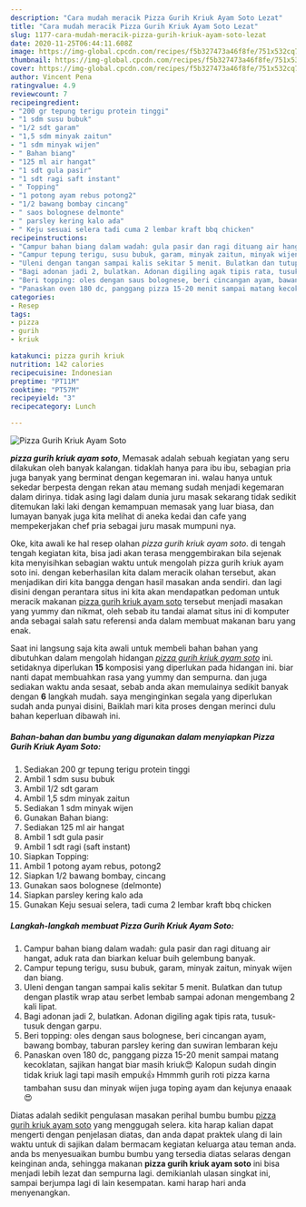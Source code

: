 ```yaml
---
description: "Cara mudah meracik Pizza Gurih Kriuk Ayam Soto Lezat"
title: "Cara mudah meracik Pizza Gurih Kriuk Ayam Soto Lezat"
slug: 1177-cara-mudah-meracik-pizza-gurih-kriuk-ayam-soto-lezat
date: 2020-11-25T06:44:11.608Z
image: https://img-global.cpcdn.com/recipes/f5b327473a46f8fe/751x532cq70/pizza-gurih-kriuk-ayam-soto-foto-resep-utama.jpg
thumbnail: https://img-global.cpcdn.com/recipes/f5b327473a46f8fe/751x532cq70/pizza-gurih-kriuk-ayam-soto-foto-resep-utama.jpg
cover: https://img-global.cpcdn.com/recipes/f5b327473a46f8fe/751x532cq70/pizza-gurih-kriuk-ayam-soto-foto-resep-utama.jpg
author: Vincent Pena
ratingvalue: 4.9
reviewcount: 7
recipeingredient:
- "200 gr tepung terigu protein tinggi"
- "1 sdm susu bubuk"
- "1/2 sdt garam"
- "1,5 sdm minyak zaitun"
- "1 sdm minyak wijen"
- " Bahan biang"
- "125 ml air hangat"
- "1 sdt gula pasir"
- "1 sdt ragi saft instant"
- " Topping"
- "1 potong ayam rebus potong2"
- "1/2 bawang bombay cincang"
- " saos bolognese delmonte"
- " parsley kering kalo ada"
- " Keju sesuai selera tadi cuma 2 lembar kraft bbq chicken"
recipeinstructions:
- "Campur bahan biang dalam wadah: gula pasir dan ragi dituang air hangat, aduk rata dan biarkan keluar buih gelembung banyak."
- "Campur tepung terigu, susu bubuk, garam, minyak zaitun, minyak wijen dan biang."
- "Uleni dengan tangan sampai kalis sekitar 5 menit. Bulatkan dan tutup dengan plastik wrap atau serbet lembab sampai adonan mengembang 2 kali lipat."
- "Bagi adonan jadi 2, bulatkan. Adonan digiling agak tipis rata, tusuk- tusuk dengan garpu."
- "Beri topping: oles dengan saus bolognese, beri cincangan ayam, bawang bombay, taburan parsley kering dan suwiran lembaran keju"
- "Panaskan oven 180 dc, panggang pizza 15-20 menit sampai matang kecoklatan, sajikan hangat biar masih kriuk😍 Kalopun sudah dingin tidak kriuk lagi tapi masih empuk👍 Hmmmh gurih roti pizza karna tambahan susu dan minyak wijen juga toping ayam dan kejunya enaaak😍"
categories:
- Resep
tags:
- pizza
- gurih
- kriuk

katakunci: pizza gurih kriuk 
nutrition: 142 calories
recipecuisine: Indonesian
preptime: "PT11M"
cooktime: "PT57M"
recipeyield: "3"
recipecategory: Lunch

---
```



![Pizza Gurih Kriuk Ayam Soto](https://img-global.cpcdn.com/recipes/f5b327473a46f8fe/751x532cq70/pizza-gurih-kriuk-ayam-soto-foto-resep-utama.jpg)

<b><i>pizza gurih kriuk ayam soto</i></b>, Memasak adalah sebuah kegiatan yang seru dilakukan oleh banyak kalangan. tidaklah hanya para ibu ibu, sebagian pria juga banyak yang berminat dengan kegemaran ini. walau hanya untuk sekedar berpesta dengan rekan atau memang sudah menjadi kegemaran dalam dirinya. tidak asing lagi dalam dunia juru masak sekarang tidak sedikit ditemukan laki laki dengan kemampuan memasak yang luar biasa, dan lumayan banyak juga kita melihat di aneka kedai dan cafe yang mempekerjakan chef pria sebagai juru masak mumpuni nya.



Oke, kita awali ke hal resep olahan <i>pizza gurih kriuk ayam soto</i>. di tengah tengah kegiatan kita, bisa jadi akan terasa menggembirakan bila sejenak kita menyisihkan sebagian waktu untuk mengolah pizza gurih kriuk ayam soto ini. dengan keberhasilan kita dalam meracik olahan tersebut, akan menjadikan diri kita bangga dengan hasil masakan anda sendiri. dan lagi disini dengan perantara situs ini kita akan mendapatkan pedoman untuk meracik makanan <u>pizza gurih kriuk ayam soto</u> tersebut menjadi masakan yang yummy dan nikmat, oleh sebab itu tandai alamat situs ini di komputer anda sebagai salah satu referensi anda dalam membuat makanan baru yang enak.


Saat ini langsung saja kita awali untuk membeli bahan bahan yang dibutuhkan dalam mengolah hidangan <u><i>pizza gurih kriuk ayam soto</i></u> ini. setidaknya diperlukan <b>15</b> komposisi yang diperlukan pada hidangan ini. biar nanti dapat membuahkan rasa yang yummy dan sempurna. dan juga sediakan waktu anda sesaat, sebab anda akan memulainya sedikit banyak dengan <b>6</b> langkah mudah. saya menginginkan segala yang diperlukan sudah anda punyai disini, Baiklah mari kita proses dengan merinci dulu bahan keperluan dibawah ini.

<!--inarticleads1-->

##### Bahan-bahan dan bumbu yang digunakan dalam menyiapkan Pizza Gurih Kriuk Ayam Soto:

1. Sediakan 200 gr tepung terigu protein tinggi
1. Ambil 1 sdm susu bubuk
1. Ambil 1/2 sdt garam
1. Ambil 1,5 sdm minyak zaitun
1. Sediakan 1 sdm minyak wijen
1. Gunakan  Bahan biang:
1. Sediakan 125 ml air hangat
1. Ambil 1 sdt gula pasir
1. Ambil 1 sdt ragi (saft instant)
1. Siapkan  Topping:
1. Ambil 1 potong ayam rebus, potong2
1. Siapkan 1/2 bawang bombay, cincang
1. Gunakan  saos bolognese (delmonte)
1. Siapkan  parsley kering kalo ada
1. Gunakan  Keju sesuai selera, tadi cuma 2 lembar kraft bbq chicken




<!--inarticleads2-->

##### Langkah-langkah membuat Pizza Gurih Kriuk Ayam Soto:

1. Campur bahan biang dalam wadah: gula pasir dan ragi dituang air hangat, aduk rata dan biarkan keluar buih gelembung banyak.
1. Campur tepung terigu, susu bubuk, garam, minyak zaitun, minyak wijen dan biang.
1. Uleni dengan tangan sampai kalis sekitar 5 menit. Bulatkan dan tutup dengan plastik wrap atau serbet lembab sampai adonan mengembang 2 kali lipat.
1. Bagi adonan jadi 2, bulatkan. Adonan digiling agak tipis rata, tusuk- tusuk dengan garpu.
1. Beri topping: oles dengan saus bolognese, beri cincangan ayam, bawang bombay, taburan parsley kering dan suwiran lembaran keju
1. Panaskan oven 180 dc, panggang pizza 15-20 menit sampai matang kecoklatan, sajikan hangat biar masih kriuk😍 Kalopun sudah dingin tidak kriuk lagi tapi masih empuk👍 Hmmmh gurih roti pizza karna tambahan susu dan minyak wijen juga toping ayam dan kejunya enaaak😍




Diatas adalah sedikit pengulasan masakan perihal bumbu bumbu <u>pizza gurih kriuk ayam soto</u> yang menggugah selera. kita harap kalian dapat mengerti dengan penjelasan diatas, dan anda dapat praktek ulang di lain waktu untuk di sajikan dalam bermacam kegiatan keluarga atau teman anda. anda bs menyesuaikan bumbu bumbu yang tersedia diatas selaras dengan keinginan anda, sehingga makanan <b>pizza gurih kriuk ayam soto</b> ini bisa menjadi lebih lezat dan sempurna lagi. demikianlah ulasan singkat ini, sampai berjumpa lagi di lain kesempatan. kami harap hari anda menyenangkan.

